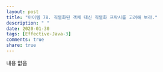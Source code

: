 ```yaml
---
layout: post
title: "아이템 78. 직렬화된 객체 대신 직렬화 프락시를 고려해 보라."
description: " "
date: 2020-01-30
tags: [Effective-Java-3]
comments: true
share: true
---
```


내용 없음 